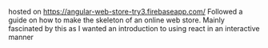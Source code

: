 hosted on https://angular-web-store-try3.firebaseapp.com/
Followed a guide on how to make the skeleton of an online web store. Mainly fascinated by this as I wanted an introduction to using react in an interactive manner
